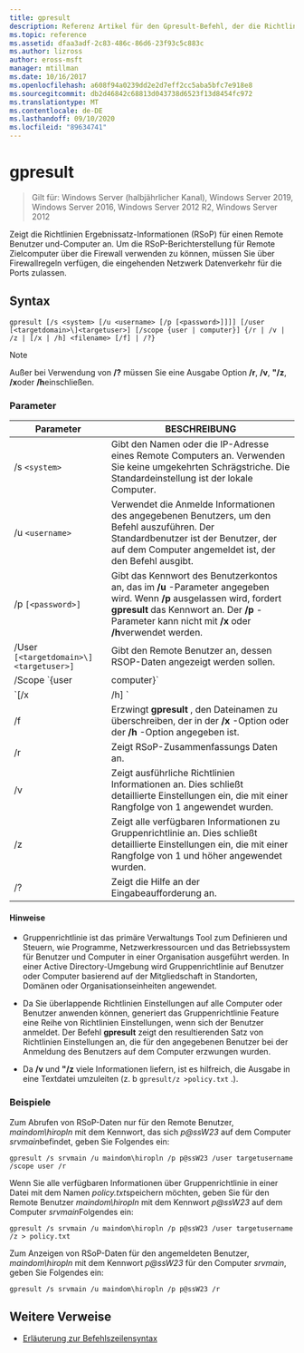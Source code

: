 ```yaml
---
title: gpresult
description: Referenz Artikel für den Gpresult-Befehl, der die Richtlinien Ergebnissatz-Informationen (RSoP) für einen Remote Benutzer und-Computer anzeigt.
ms.topic: reference
ms.assetid: dfaa3adf-2c83-486c-86d6-23f93c5c883c
ms.author: lizross
author: eross-msft
manager: mtillman
ms.date: 10/16/2017
ms.openlocfilehash: a608f94a0239dd2e2d7eff2cc5aba5bfc7e918e8
ms.sourcegitcommit: db2d46842c68813d043738d6523f13d8454fc972
ms.translationtype: MT
ms.contentlocale: de-DE
ms.lasthandoff: 09/10/2020
ms.locfileid: "89634741"
---
```

# <a name="gpresult"></a>gpresult

> Gilt für: Windows Server (halbjährlicher Kanal), Windows Server 2019, Windows Server 2016, Windows Server 2012 R2, Windows Server 2012

Zeigt die Richtlinien Ergebnissatz-Informationen (RSoP) für einen Remote Benutzer und-Computer an. Um die RSoP-Berichterstellung für Remote Zielcomputer über die Firewall verwenden zu können, müssen Sie über Firewallregeln verfügen, die eingehenden Netzwerk Datenverkehr für die Ports zulassen.

## <a name="syntax"></a>Syntax

```
gpresult [/s <system> [/u <username> [/p [<password>]]]] [/user [<targetdomain>\]<targetuser>] [/scope {user | computer}] {/r | /v | /z | [/x | /h] <filename> [/f] | /?}
```

> [!NOTE]
> Außer bei Verwendung von **/?** müssen Sie eine Ausgabe Option **/r**, **/v**, **"/z**, **/x**oder **/h**einschließen.

### <a name="parameters"></a>Parameter

| Parameter | BESCHREIBUNG |
| --------- | ----------- |
| /s `<system>` | Gibt den Namen oder die IP-Adresse eines Remote Computers an. Verwenden Sie keine umgekehrten Schrägstriche. Die Standardeinstellung ist der lokale Computer. |
| /u `<username>` | Verwendet die Anmelde Informationen des angegebenen Benutzers, um den Befehl auszuführen. Der Standardbenutzer ist der Benutzer, der auf dem Computer angemeldet ist, der den Befehl ausgibt. |
| /p `[<password>]` | Gibt das Kennwort des Benutzerkontos an, das im **/u** -Parameter angegeben wird. Wenn **/p** ausgelassen wird, fordert **gpresult** das Kennwort an. Der **/p** -Parameter kann nicht mit **/x** oder **/h**verwendet werden. |
| /User `[<targetdomain>\]<targetuser>]` | Gibt den Remote Benutzer an, dessen RSOP-Daten angezeigt werden sollen. |
| /Scope `{user | computer}` | Zeigt die RSoP-Daten für den Benutzer oder den Computer an. Wenn **/Scope** ausgelassen wird, zeigt **gpresult** RSOP-Daten sowohl für den Benutzer als auch für den Computer an. |
| `[/x | /h] <filename>` | Speichert den Bericht im XML-Format (**/x**) oder im HTML-Format (**/h**) am Speicherort und mit dem Dateinamen, der durch den *filename* -Parameter angegeben wird. Kann nicht mit **/u**, **/p**, **/r**, **/v**oder **"/z**verwendet werden. |
| /f | Erzwingt **gpresult** , den Dateinamen zu überschreiben, der in der **/x** -Option oder der **/h** -Option angegeben ist. |
| /r | Zeigt RSoP-Zusammenfassungs Daten an. |
| /v | Zeigt ausführliche Richtlinien Informationen an. Dies schließt detaillierte Einstellungen ein, die mit einer Rangfolge von 1 angewendet wurden. |
| /z | Zeigt alle verfügbaren Informationen zu Gruppenrichtlinie an. Dies schließt detaillierte Einstellungen ein, die mit einer Rangfolge von 1 und höher angewendet wurden. |
| /? | Zeigt die Hilfe an der Eingabeaufforderung an. |

#### <a name="remarks"></a>Hinweise

- Gruppenrichtlinie ist das primäre Verwaltungs Tool zum Definieren und Steuern, wie Programme, Netzwerkressourcen und das Betriebssystem für Benutzer und Computer in einer Organisation ausgeführt werden. In einer Active Directory-Umgebung wird Gruppenrichtlinie auf Benutzer oder Computer basierend auf der Mitgliedschaft in Standorten, Domänen oder Organisationseinheiten angewendet.

- Da Sie überlappende Richtlinien Einstellungen auf alle Computer oder Benutzer anwenden können, generiert das Gruppenrichtlinie Feature eine Reihe von Richtlinien Einstellungen, wenn sich der Benutzer anmeldet. Der Befehl **gpresult** zeigt den resultierenden Satz von Richtlinien Einstellungen an, die für den angegebenen Benutzer bei der Anmeldung des Benutzers auf dem Computer erzwungen wurden.

- Da **/v** und **"/z** viele Informationen liefern, ist es hilfreich, die Ausgabe in eine Textdatei umzuleiten (z. b `gpresult/z >policy.txt` .).

### <a name="examples"></a>Beispiele

Zum Abrufen von RSoP-Daten nur für den Remote Benutzer, *maindom\hiropln* mit dem Kennwort, das sich *p@ssW23* auf dem Computer *srvmain*befindet, geben Sie Folgendes ein:

```
gpresult /s srvmain /u maindom\hiropln /p p@ssW23 /user targetusername /scope user /r
```

Wenn Sie alle verfügbaren Informationen über Gruppenrichtlinie in einer Datei mit dem Namen *policy.txt*speichern möchten, geben Sie für den Remote Benutzer *maindom\hiropln* mit dem Kennwort *p@ssW23* auf dem Computer *srvmain*Folgendes ein:

```
gpresult /s srvmain /u maindom\hiropln /p p@ssW23 /user targetusername /z > policy.txt
```

Zum Anzeigen von RSoP-Daten für den angemeldeten Benutzer, *maindom\hiropln* mit dem Kennwort *p@ssW23* für den Computer *srvmain*, geben Sie Folgendes ein:

```
gpresult /s srvmain /u maindom\hiropln /p p@ssW23 /r
```

## <a name="additional-references"></a>Weitere Verweise

- [Erläuterung zur Befehlszeilensyntax](command-line-syntax-key.md)
